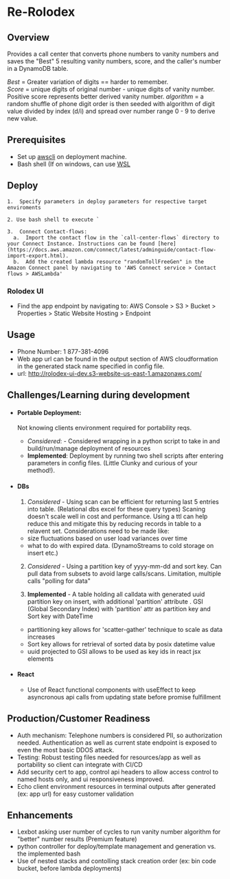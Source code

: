 # Re-Rolodex

## Overview

Provides a call center that converts phone numbers to vanity numbers and saves the "Best" 5
resulting vanity numbers, score, and the caller's number in a DynamoDB table.

_Best_ = Greater variation of digits == harder to remember.  
 _Score_ = unique digits of original number - unique digits of vanity number. Positive score represents better derived vanity number.
_algorithm_ = a random shuffle of phone digit order is then seeded with algorithm of digit value divided by index (d/i) and spread over number range 0 - 9 to derive new value.

## Prerequisites

- Set up [awscli](https://docs.aws.amazon.com/cli/latest/userguide/cli-chap-install.html) on deployment machine.
- Bash shell (If on windows, can use [WSL](https://docs.microsoft.com/en-us/windows/wsl/install-win10)

## Deploy

    1.  Specify parameters in deploy parameters for respective target enviroments

    2. Use bash shell to execute `

    3.  Connect Contact-flows:
      a.  Import the contact flow in the `call-center-flows` directory to your Connect Instance. Instructions can be found [here](https://docs.aws.amazon.com/connect/latest/adminguide/contact-flow-import-export.html).
      b.  Add the created lambda resource "randomTollFreeGen" in the Amazon Connect panel by navigating to 'AWS Connect service > Contact flows > AWSLambda'

### Rolodex UI

- Find the app endpoint by navigating to: AWS Console > S3 > Bucket > Properties > Static Website Hosting > Endpoint

## Usage

- Phone Number: 1 877-381-4096
- Web app url can be found in the output section of AWS cloudformation in the generated stack name specified in config file.
- url: http://rolodex-ui-dev.s3-website-us-east-1.amazonaws.com/

## Challenges/Learning during development

- #### Portable Deployment:

  Not knowing clients environment required for portability reqs.

  - _Considered_: - Considered wrapping in a python script to take in and build/run/manage deployment of resources
  - **Implemented**: Deployment by running two shell scripts after entering parameters in config files. (Little Clunky and curious of your method!).

- #### DBs

  1. _Considered_ - Using scan can be efficient for returning last 5 entries into table. (Relational dbs excel for these query types) Scaning doesn't scale well in cost and performance. Using a ttl can help reduce this and mitigate this by reducing records in table to a relavent set. Considerations need to be made like:

  - size fluctuations based on user load variances over time
  - what to do with expired data. (DynamoStreams to cold storage on insert etc.)

  2. _Considered_ - Using a partition key of yyyy-mm-dd and sort key. Can pull data from subsets to avoid large calls/scans. Limitation, multiple calls "polling for data"

  3. **Implemented** - A table holding all calldata with generated uuid partition key on insert, with additional 'partition' attribute . GSI (Global Secondary Index) with 'partition' attr as partition key and Sort key with DateTime

  - partitioning key allows for 'scatter-gather' technique to scale as data increases
  - Sort key allows for retrieval of sorted data by posix datetime value
  - uuid projected to GSI allows to be used as key ids in react jsx elements

- #### React

  - Use of React functional components with useEffect to keep asyncronous api calls from updating state before promise fulfillment

## Production/Customer Readiness

- Auth mechanism: Telephone numbers is considered PII, so authorization needed. Authentication as well as current state endpoint is exposed to even the most basic DDOS attack.
- Testing: Robust testing files needed for resources/app as well as portability so client can integrate with CI/CD
- Add security cert to app, control api headers to allow access control to named hosts only, and ui responsiveness improved.
- Echo client environment resources in terminal outputs after generated (ex: app url) for easy customer validation

## Enhancements

- Lexbot asking user number of cycles to run vanity number algorithm for "better" number results (Premium feature)
- python controller for deploy/template management and generation vs. the implemented bash
- Use of nested stacks and contolling stack creation order (ex: bin code bucket, before lambda deployments)
